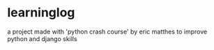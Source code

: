 # learninglog
a project made with 'python crash course' by eric matthes to improve python and django skills
